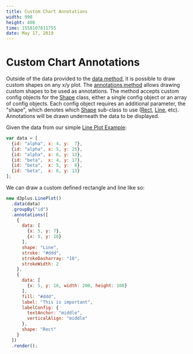 ```yaml
---
title: Custom Chart Annotations
width: 990
height: 400
time: 1558107811755
date: May 17, 2019
---
```


# Custom Chart Annotations

Outside of the data provided to the [data method](http://d3plus.org/docs/#Viz.data), it is possible to draw custom shapes on any x/y plot. The [annotations method](http://d3plus.org/docs/#Plot.annotations) allows drawing custom shapes to be used as annotations. The method accepts custom config objects for the [Shape](http://d3plus.org/docs/#Shape) class, either a single config object or an array of config objects. Each config object requires an additional parameter, the "shape", which denotes which [Shape](http://d3plus.org/docs/#Shape) sub-class to use ([Rect](http://d3plus.org/docs/#Rect), [Line](http://d3plus.org/docs/#Line), etc). Annotations will be drawn underneath the data to be displayed.

Given the data from our simple [Line Plot Example](http://d3plus.org/examples/d3plus-plot/line-plot/):

```js
var data = [
  {id: "alpha", x: 4, y:  7},
  {id: "alpha", x: 5, y: 25},
  {id: "alpha", x: 6, y: 13},
  {id: "beta",  x: 4, y: 17},
  {id: "beta",  x: 5, y:  8},
  {id: "beta",  x: 6, y: 13}
];
```

We can draw a custom defined rectangle and line like so:

```js
new d3plus.LinePlot()
  .data(data)
  .groupBy("id")
  .annotations([
    {
      data: [
        {x: 5, y: 7},
        {x: 5, y: 16}
      ],
      shape: "Line",
      stroke: "#ddd",
      strokeDasharray: "10",
      strokeWidth: 2
    },
    {
      data: [
        {x: 5, y: 16, width: 200, height: 100}
      ],
      fill: "#ddd",
      label: "This is important",
      labelConfig: {
        textAnchor: "middle",
        verticalAlign: "middle"
      },
      shape: "Rect"
    }
  ])
  .render();
```

